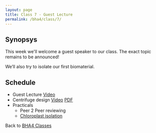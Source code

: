 ```yaml
---
layout: page
title: Class 7 - Guest Lecture
permalink: /bha4/class/7/
---
```


## Synopsys

This week we'll welcome a guest speaker to our class. The exact topic remains to be announced!

We’ll also try to isolate our first biomaterial. 

## Schedule

* Guest Lecture [Video](https://vimeo.com/208713861)
* Centrifuge design [Video](https://vimeo.com/208227981) [PDF](/bha4/class/7/pdf/centrifuge-design.pdf)
* Practicals
  * Peer 2 Peer reviewing
  * [Chloroplast isolation](/bha4/class/7/chloroplast-isolation/)

Back to [BHA4 Classes](/bha4/classes/)
